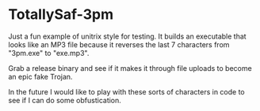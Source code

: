 # TotallySaf-3pm
Just a fun example of unitrix style for testing. It builds an executable that looks like an MP3 file because it reverses the last 7 characters from "3pm.exe" to "exe.mp3".

Grab a release binary and see if it makes it through file uploads to become an epic fake Trojan.

In the future I would like to play with these sorts of characters in code to see if I can do some obfustication.
